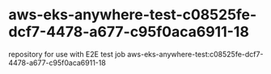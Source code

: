 # aws-eks-anywhere-test-c08525fe-dcf7-4478-a677-c95f0aca6911-18
repository for use with E2E test job aws-eks-anywhere-test:c08525fe-dcf7-4478-a677-c95f0aca6911-18
